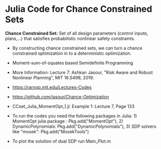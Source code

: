 # Julia Code for Chance Constrained Sets


**Chance Constrained Set:** Set of all design parameters (control inputs, plans,...) that satisfies probabilistic nonlinear safety constraints.

- By constructing chance constrained sets, we can turn a chance constrained optimization in to a deterministic optimization.
- Moment-sum-of-squates based Semidefinite Programming
- More Information: Lecture 7: Ashkan Jasour, "Risk Aware and Robust Nonlinear Planning", MIT 16.S498, 2019.
- https://rarnop.mit.edu/Lectures-Codes
- https://github.com/jasour/Chance-Optimization



- CCset_Julia_MomentOpt_1.jl: Example 1: Lecture 7, Page 133



- To run the codes you need the following packages in Julia: 1) MomentOpt julia package : Pkg.add("MomentOpt"), 2) DynamicPolynomials: Pkg.add("DynamicPolynomials"), 3) SDP solvers like "mosek": Pkg.add("MosekTools")

- To plot the solution of dual SDP run Main_Plot.m
